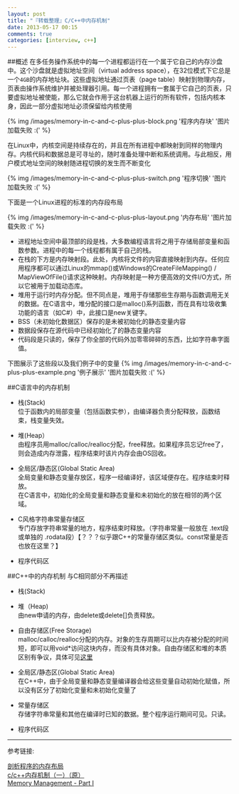```yaml
---
layout: post
title: "『转载整理』C/C++中内存机制"
date: 2013-05-17 00:15
comments: true
categories: [interview, c++]
---
```

##概述
在多任务操作系统中的每一个进程都运行在一个属于它自己的内存沙盘中。这个沙盘就是虚拟地址空间（virtual address space），在32位模式下它总是一个`4GB`的内存地址块。这些虚拟地址通过页表（page table）映射到物理内存，页表由操作系统维护并被处理器引用。每一个进程拥有一套属于它自己的页表，只要虚拟地址被使能，那么它就会作用于这台机器上运行的所有软件，包括内核本身，因此一部分虚拟地址必须保留给内核使用
<!--more-->

{% img /images/memory-in-c-and-c-plus-plus-block.png '程序内存块' '图片加载失败 :('  %}

在Linux中，内核空间是持续存在的，并且在所有进程中都映射到同样的物理内存。内核代码和数据总是可寻址的，随时准备处理中断和系统调用。与此相反，用户模式地址空间的映射随进程切换的发生而不断变化

{% img /images/memory-in-c-and-c-plus-plus-switch.png '程序切换' '图片加载失败 :('  %}

下面是一个Linux进程的标准的内存段布局

{% img /images/memory-in-c-and-c-plus-plus-layout.png '内存布局' '图片加载失败 :('  %}

- 进程地址空间中最顶部的段是栈，大多数编程语言将之用于存储局部变量和函数参数。进程中的每一个线程都有属于自己的栈。
- 在栈的下方是内存映射段。此处，内核将文件的内容直接映射到内存。任何应用程序都可以通过Linux的mmap()或Windows的CreateFileMapping() / MapViewOfFile()请求这种映射。内存映射是一种方便高效的文件I/O方式，所以它被用于加载动态库。
- 堆用于运行时内存分配。但不同点是，堆用于存储那些生存期与函数调用无关的数据。在C语言中，堆分配的接口是malloc()系列函数，而在具有垃圾收集功能的语言（如C#）中，此接口是new关键字。
- BSS（未初始化数据区）保存的是未被初始化的静态变量内容
- 数据段保存在源代码中已经初始化了的静态变量内容
- 代码段是只读的，保存了你全部的代码外加零零碎碎的东西，比如字符串字面值。
  
下图展示了这些段以及我们例子中的变量
{% img /images/memory-in-c-and-c-plus-plus-example.png '例子展示' '图片加载失败 :('  %}


##C语言中的内存机制

- 栈(Stack)  
位于函数内的局部变量（包括函数实参），由编译器负责分配释放，函数结束，栈变量失效。

- 堆(Heap）  
由程序员用malloc/calloc/realloc分配，free释放。如果程序员忘记free了，则会造成内存泄露，程序结束时该片内存会由OS回收。

- 全局区/静态区(Global Static Area)  
全局变量和静态变量存放区，程序一经编译好，该区域便存在。程序结束时释放。  
在C语言中，初始化的全局变量和静态变量和未初始化的放在相邻的两个区域。

- C风格字符串常量存储区  
专门存放字符串常量的地方，程序结束时释放。（字符串常量一般放在 .text段 或单独的 .rodata段）【？？？似乎跟C++的常量存储区类似。const常量是否也放在这里？】

- 程序代码区

##C++中的内存机制
与C相同部分不再描述

- 栈(Stack)

- 堆（Heap)  
由new申请的内存，由delete或delete[]负责释放。

- 自由存储区(Free Storage)  
malloc/calloc/realloc分配的内存。对象的生存周期可以比内存被分配的时间短，即可以用void*访问这块内存，而没有具体对象。自由存储区和堆的本质区别有争议，具体可见[这里](http://hi.baidu.com/yangdgjy/item/23a3c28daa7f495c840fabb2)

- 全局区/静态区(Global Static Area)  
在C++中，由于全局变量和静态变量编译器会给这些变量自动初始化赋值，所以没有区分了初始化变量和未初始化变量了

- 常量存储区  
存储字符串常量和其他在编译时已知的数据。整个程序运行期间可见。只读。

- 程序代码区  

***
参考链接:

[剖析程序的内存布局](http://blog.csdn.net/drshenlei/article/details/4339110)  
[c/c++内存机制（一）（原）](http://www.cnblogs.com/ComputerG/archive/2012/02/01/2334898.html)  
[Memory Management - Part I](http://www.gotw.ca/gotw/009.htm)
